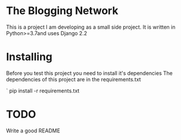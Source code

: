 # The Blogging Network
This is a project I am developing as a small side project.
It is written in Python>=3.7and uses Django 2.2

# Installing 
Before you test this project you need to install it's dependencies
The dependencies of this project are in the requirements.txt

` pip install -r requirements.txt

# TODO
Write a good README
